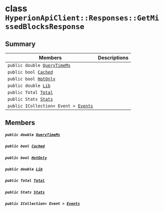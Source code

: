 # class `HyperionApiClient::Responses::GetMissedBlocksResponse` 

## Summary

 Members                                | Descriptions                                
----------------------------------------|---------------------------------------------
`public double `[`QueryTimeMs`](#class_hyperion_api_client_1_1_responses_1_1_get_missed_blocks_response_1aaed05a434b4de2c0ca564fe4e3d8a2ec) | 
`public bool `[`Cached`](#class_hyperion_api_client_1_1_responses_1_1_get_missed_blocks_response_1a4c2f66ac7e92baee23ff3feaedd0a069) | 
`public bool `[`HotOnly`](#class_hyperion_api_client_1_1_responses_1_1_get_missed_blocks_response_1aede0d7016e2e36bf71998767504ae13f) | 
`public double `[`Lib`](#class_hyperion_api_client_1_1_responses_1_1_get_missed_blocks_response_1aadde7ea54f4086c6436402e5cdfb36d8) | 
`public Total `[`Total`](#class_hyperion_api_client_1_1_responses_1_1_get_missed_blocks_response_1aadea4b415425548b9fbcf43685f59cd1) | 
`public Stats `[`Stats`](#class_hyperion_api_client_1_1_responses_1_1_get_missed_blocks_response_1aa8b37c5f2e3ce583bc0c31eb05daf5a5) | 
`public ICollection< Event > `[`Events`](#class_hyperion_api_client_1_1_responses_1_1_get_missed_blocks_response_1a412478d3925ab844ca05801daf4f1ad1) | 

## Members

##### `public double `[`QueryTimeMs`](#class_hyperion_api_client_1_1_responses_1_1_get_missed_blocks_response_1aaed05a434b4de2c0ca564fe4e3d8a2ec) 

##### `public bool `[`Cached`](#class_hyperion_api_client_1_1_responses_1_1_get_missed_blocks_response_1a4c2f66ac7e92baee23ff3feaedd0a069) 

##### `public bool `[`HotOnly`](#class_hyperion_api_client_1_1_responses_1_1_get_missed_blocks_response_1aede0d7016e2e36bf71998767504ae13f) 

##### `public double `[`Lib`](#class_hyperion_api_client_1_1_responses_1_1_get_missed_blocks_response_1aadde7ea54f4086c6436402e5cdfb36d8) 

##### `public Total `[`Total`](#class_hyperion_api_client_1_1_responses_1_1_get_missed_blocks_response_1aadea4b415425548b9fbcf43685f59cd1) 

##### `public Stats `[`Stats`](#class_hyperion_api_client_1_1_responses_1_1_get_missed_blocks_response_1aa8b37c5f2e3ce583bc0c31eb05daf5a5) 

##### `public ICollection< Event > `[`Events`](#class_hyperion_api_client_1_1_responses_1_1_get_missed_blocks_response_1a412478d3925ab844ca05801daf4f1ad1) 

